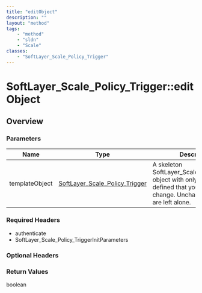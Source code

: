 ```yaml
---
title: "editObject"
description: ""
layout: "method"
tags:
    - "method"
    - "sldn"
    - "Scale"
classes:
    - "SoftLayer_Scale_Policy_Trigger"
---
```

# SoftLayer_Scale_Policy_Trigger::editObject
## Overview 


### Parameters 
|Name | Type | Description |
| --- | --- | --- |
|templateObject| <a href='/reference/datatypes/SoftLayer_Scale_Policy_Trigger'>SoftLayer_Scale_Policy_Trigger </a>| A skeleton SoftLayer_Scale_Policy_Trigger object with only the properties defined that you wish to change. Unchanged properties are left alone.|


### Required Headers
* authenticate
* SoftLayer_Scale_Policy_TriggerInitParameters

### Optional Headers

### Return Values
boolean

